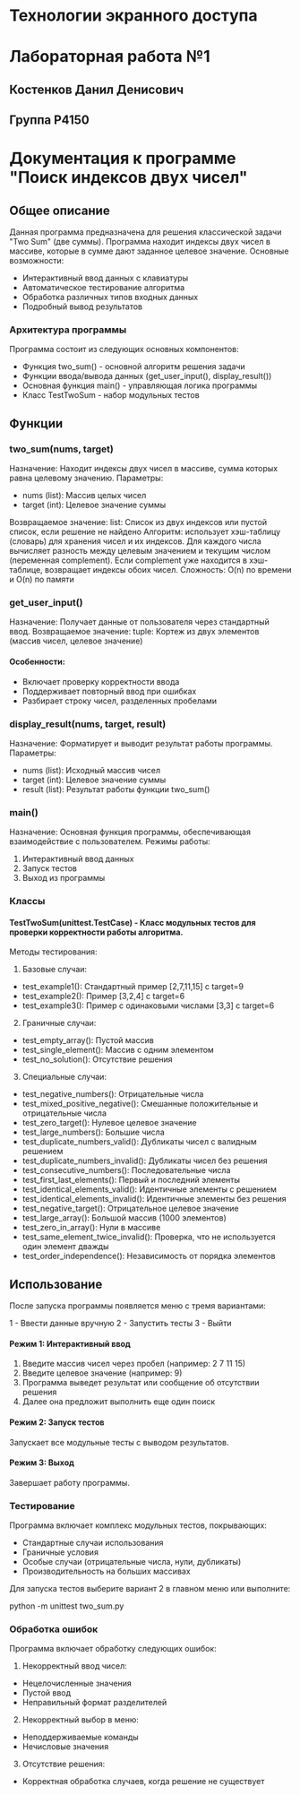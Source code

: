 # Технологии экранного доступа

# Лабораторная работа №1

## Костенков Данил Денисович

## Группа P4150


# Документация к программе "Поиск индексов двух чисел"

## Общее описание

Данная программа предназначена для решения классической задачи "Two Sum" (две суммы). Программа находит индексы двух чисел в массиве, которые в сумме дают заданное целевое значение.
Основные возможности:


* Интерактивный ввод данных с клавиатуры
* Автоматическое тестирование алгоритма
* Обработка различных типов входных данных
* Подробный вывод результатов


### Архитектура программы

Программа состоит из следующих основных компонентов:


* Функция two_sum() - основной алгоритм решения задачи
* Функции ввода/вывода данных (get_user_input(), display_result())
* Основная функция main() - управляющая логика программы
* Класс TestTwoSum - набор модульных тестов


## Функции


### two_sum(nums, target)


Назначение: Находит индексы двух чисел в массиве, сумма которых равна целевому значению.
Параметры:


* nums (list): Массив целых чисел
* target (int): Целевое значение суммы


Возвращаемое значение: list: Список из двух индексов или пустой список, если решение не найдено
Алгоритм: использует хэш-таблицу (словарь) для хранения чисел и их индексов. Для каждого числа вычисляет разность между целевым значением и текущим числом (переменная complement). Если  complement уже находится в хэш-таблице, возвращает индексы обоих чисел.
Сложность: O(n) по времени и O(n) по памяти


### get_user_input()


Назначение: Получает данные от пользователя через стандартный ввод.
Возвращаемое значение: tuple: Кортеж из двух элементов (массив чисел, целевое значение)


#### Особенности:


* Включает проверку корректности ввода
* Поддерживает повторный ввод при ошибках
* Разбирает строку чисел, разделенных пробелами


### display_result(nums, target, result)


Назначение: Форматирует и выводит результат работы программы.
Параметры:


* nums (list): Исходный массив чисел
* target (int): Целевое значение суммы
* result (list): Результат работы функции two_sum()


### main()


Назначение: Основная функция программы, обеспечивающая взаимодействие с пользователем.
Режимы работы:


1. Интерактивный ввод данных
2. Запуск тестов
3. Выход из программы


### Классы


#### TestTwoSum(unittest.TestCase) - Класс модульных тестов для проверки корректности работы алгоритма.


Методы тестирования:
1. Базовые случаи:


* test_example1(): Стандартный пример [2,7,11,15] с target=9
* test_example2(): Пример [3,2,4] с target=6
* test_example3(): Пример с одинаковыми числами [3,3] с target=6


2. Граничные случаи:


* test_empty_array(): Пустой массив
* test_single_element(): Массив с одним элементом
* test_no_solution(): Отсутствие решения


3. Специальные случаи:


* test_negative_numbers(): Отрицательные числа
* test_mixed_positive_negative(): Смешанные положительные и отрицательные числа
* test_zero_target(): Нулевое целевое значение
* test_large_numbers(): Большие числа
* test_duplicate_numbers_valid(): Дубликаты чисел с валидным решением
* test_duplicate_numbers_invalid(): Дубликаты чисел без решения
* test_consecutive_numbers(): Последовательные числа
* test_first_last_elements(): Первый и последний элементы
* test_identical_elements_valid(): Идентичные элементы с решением
* test_identical_elements_invalid(): Идентичные элементы без решения
* test_negative_target(): Отрицательное целевое значение
* test_large_array(): Большой массив (1000 элементов)
* test_zero_in_array(): Нули в массиве
* test_same_element_twice_invalid(): Проверка, что не используется один элемент дважды
* test_order_independence(): Независимость от порядка элементов


## Использование


После запуска программы появляется меню с тремя вариантами:


1 - Ввести данные вручную
2 - Запустить тесты
3 - Выйти


#### Режим 1: Интерактивный ввод


1. Введите массив чисел через пробел (например: 2 7 11 15)
2. Введите целевое значение (например: 9)
3. Программа выведет результат или сообщение об отсутствии решения
4. Далее она предложит выполнить еще один поиск


#### Режим 2: Запуск тестов


Запускает все модульные тесты с выводом результатов.


#### Режим 3: Выход


Завершает работу программы.


### Тестирование


Программа включает комплекс модульных тестов, покрывающих:


* Стандартные случаи использования
* Граничные условия
* Особые случаи (отрицательные числа, нули, дубликаты)
* Производительность на больших массивах


Для запуска тестов выберите вариант 2 в главном меню или выполните:

python -m unittest two_sum.py


### Обработка ошибок


Программа включает обработку следующих ошибок:


1. Некорректный ввод чисел:


* Нецелочисленные значения
* Пустой ввод
* Неправильный формат разделителей


2. Некорректный выбор в меню:


* Неподдерживаемые команды
* Нечисловые значения


3. Отсутствие решения:


* Корректная обработка случаев, когда решение не существует

